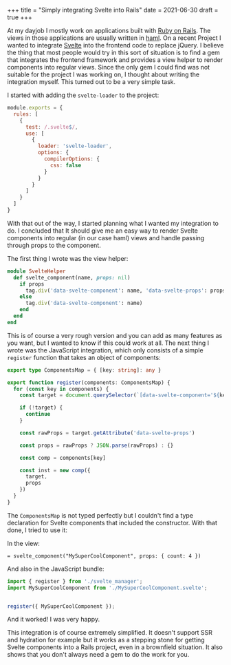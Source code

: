 +++
title = "Simply integrating Svelte into Rails"
date = 2021-06-30
draft = true
+++

At my dayjob I mostly work on applications built with [Ruby on Rails](https://rubyonrails.org/). The views in those applications are usually written in [haml](https://haml.info/). On a recent Project I wanted to integrate [Svelte](https://svelte.dev/) into the frontend code to replace jQuery. I believe the thing that most people would try in this sort of situation is to find a gem that integrates the frontend framework and provides a view helper to render components into regular views. Since the only gem I could find was not suitable for the project I was working on, I thought about writing the integration myself. This turned out to be a very simple task.

I started with adding the `svelte-loader` to the project:

```javascript
module.exports = {
  rules: [
    {
      test: /.svelte$/,
      use: [
        {
          loader: 'svelte-loader',
          options: {
            compilerOptions: {
              css: false
            }
          }
        }
      ]
    }
  ]
}
```

With that out of the way, I started planning what I wanted my integration to do. I concluded that It should give me an easy way to render Svelte components into regular (in our case haml) views and handle passing through props to the component.

The first thing I wrote was the view helper:

```ruby
module SvelteHelper
  def svelte_component(name, props: nil)
    if props
      tag.div('data-svelte-component': name, 'data-svelte-props': props.to_json)
    else
      tag.div('data-svelte-component': name)
    end
  end
end
```

This is of course a very rough version and you can add as many features as you want, but I wanted to know if this could work at all. The next thing I wrote was the JavaScript integration, which only consists of a simple `register` function that takes an object of components:

```typescript
export type ComponentsMap = { [key: string]: any }

export function register(components: ComponentsMap) {
  for (const key in components) {
    const target = document.querySelector(`[data-svelte-component='${key}']`)

    if (!target) {
      continue
    }

    const rawProps = target.getAttribute('data-svelte-props')

    const props = rawProps ? JSON.parse(rawProps) : {}

    const comp = components[key]

    const inst = new comp({
      target,
      props
    })
  }
}
```

The `ComponentsMap` is not typed perfectly but I couldn't find a type declaration for Svelte components that included the constructor. With that done, I tried to use it:

In the view:

```haml
= svelte_component("MySuperCoolComponent", props: { count: 4 })
```

And also in the JavaScript bundle:

```typescript
import { register } from './svelte_manager';
import MySuperCoolComponent from './MySuperCoolComponent.svelte';


register({ MySuperCoolComponent });
```

And it worked! I was very happy.

This integration is of course extremely simplified. It doesn't support SSR and hydration for example but it works as a stepping stone for getting Svelte components into a Rails project, even in a brownfield situation. It also shows that you don't always need a gem to do the work for you.
